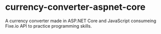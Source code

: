 # currency-converter-aspnet-core
A currency converter made in ASP.NET Core and JavaScript  consumeing Fixe.io API to practice programming skills.
